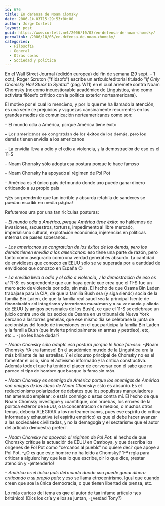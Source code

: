 ```yaml
---
id: 676
title: En defensa de Noam Chomsky
date: 2006-10-03T15:29:53+00:00
author: Jorge Cortell
layout: post
guid: https://www.cortell.net/2006/10/03/en-defensa-de-noam-chomsky/
permalink: /2006/10/03/en-defensa-de-noam-chomsky/
categories:
  - Filosofí­a
  - General
  - Otras cosas
  - Sociedad y polí­tica
---
```

En el Wall Street Journal (edición europea) del fin de semana (29 sept. – 1 oct.), Roger Scruton ("filósofo") escribe un artí­culo/editorial titulado "_If Only Chomsky Had Stuck to Syntax_" (pág. W11) en el cual arremete contra Noam Chomsky (no como incuestionable académico de Linguí­stica, sino como activista filósofo crñitico con la polí­tica exterior norteamericana).

El motivo por el cual lo menciono, y por lo que me ha llamado la atención, es una serie de prejuicios y vaguezas cansinamente recurrentes en los grandes medios de comunicación norteamericanos como son:

– El mundo odia a América, porque América tiene éxito

– Los americanos se congratulan de los éxitos de los demás, pero los demás tienen envidia a los americanos

– La envidia lleva a odio y el odio a violencia, y la demostración de eso es el 11-S

– Noam Chomsky sólo adopta esa postura porque le hace famoso

– Noam Chomsky ha apoyado al régimen de Pol Pot

– América es el único paí­s del mundo donde uno puede ganar dinero criticando a su propio paí­s

-¡Es sorprendente que tan incrí­ble y absurda retahí­la de sandeces se puedan escribir en media página!
  
Refutemos una por una tan ridí­culas posturas:

– _El mundo odia a América, porque América tiene éxito_: no hablemos de invasiones, secuestros, torturas, impedimento al libre mercado, imperialismo cultural, explotación económica, injerencias en polí­ticas internas de paí­ses soberanos...

– _Los americanos se congratulan de los éxitos de los demás, pero los demás tienen envidia a los americanos_: eso tiene una parte de razón, pero tanto como asegurarlo como una verdad general es absurdo. La cantidad de envidiosos que conozco en EEUU sólo se ve superada por la cantidad de envidiosos que conozco en España 😉

– _La envidia lleva a odio y el odio a violencia, y la demostración de eso es el 11-S_: es sorprendente que aun haya gente que crea que el 11-S fue un mero acto de violencia por odio, sin más. El hecho de que Osama Bin Laden trabajase para la CIA, de que la familia Bush sea (y siga siendo) socia de la familia Bin Laden, de que la familia real saudí­ sea la principal fuente de financiación del integrismo y terrorismo musulman y a su vez socia y aliada de EEUU (y amigos personales de los Bush), de que el 11-S se celebrase un juicio contra uno de los socios de Osama en un tribunal de Nueva York cercano a las torres gemelas, que ese mismo dí­a se celebrase la junta de accionistas del fondo de inversiones en el que participa la familia Bin Laden y la familia Bush (que invierte principalmente en armas y petróleo), etc, etc... -¿no les hace dudar?

– _Noam Chomsky sólo adopta esa postura porque le hace famoso_: -¡Noam Chomsky YA era famoso! En el académico mundo de la Linguí­stica era la más brillante de las estrellas. Y el discurso principal de Chomsky no es el fomentar el odio, sino el activismo informado y la crí­tica constructiva. Además todo el que ha tenido el placer de conversar con él sabe que no parece el tipo de hombre que busque la fama sin más.

– _Noam Chomsky es enemigo de América porque los enemigos de América son amigos de las ideas de Noam Chomsky_: esto es absurdo. Es el reduccionismo polarizador de debates que los populistas manipuladores tan amenudo emplean: o estás conmigo o estás contra mí­. El hecho de que Noam Chomsky investigue y cuantifique, con pruebas, los errores de la polí­tica exterior de EEUU, o la concentración de medios, o muchos otros temas, deberí­a ALEGRAR a los norteamericanos, pues ese espí­ritu de crí­tica informada y exhaustiva (el espí­ritu empí­rico) es que el debe hacer avanzar a las sociedades civilizadas, y no la demagogia y el sectarismo que el autor del artí­culo demuestra preferir.

– _Noam Chomsky ha apoyado al régimen de Pol Pot_: el hecho de que Chomsky critique la actuación de EEUU en Camboya, y que describa los orí­genes de Pol Pot como "cercanos al pueblo" no quiere decir que apoye a Pol Pot. -¿O es que este hombre no ha leí­do a Chomsky? 1-ª regla para criticar a alguien: hay que leer lo que escribe, oir lo que dice, prestar atención y -¡entenderlo!

– _América es el único paí­s del mundo donde uno puede ganar dinero criticando a su propio paí­s_: y eso se llama etnocentrismo. Igual que cuando creen que son la única democracia, o que tienen libertad de prensa, etc.

Lo más curioso del tema es que el autor de tan infame artí­culo -¡es británico! (Dios los crí­a y ellos se juntan, -¿verdad Tony?)